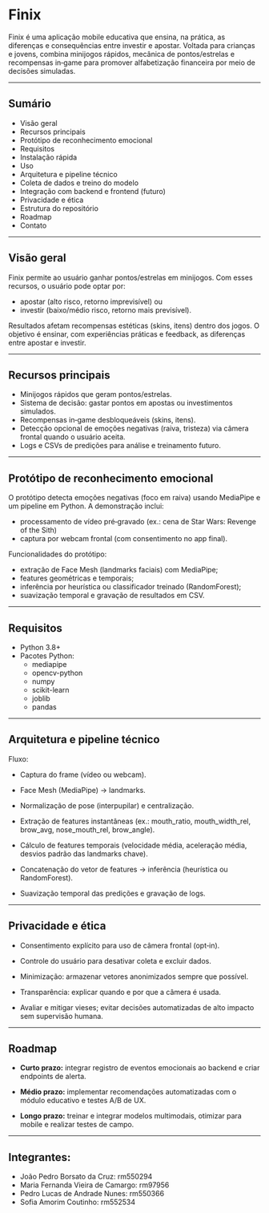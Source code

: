 # Finix

Finix é uma aplicação mobile educativa que ensina, na prática, as diferenças e consequências entre investir e apostar. Voltada para crianças e jovens, combina minijogos rápidos, mecânica de pontos/estrelas e recompensas in‑game para promover alfabetização financeira por meio de decisões simuladas.

---

## Sumário
- Visão geral  
- Recursos principais  
- Protótipo de reconhecimento emocional  
- Requisitos  
- Instalação rápida  
- Uso  
- Arquitetura e pipeline técnico  
- Coleta de dados e treino do modelo  
- Integração com backend e frontend (futuro)  
- Privacidade e ética  
- Estrutura do repositório  
- Roadmap  
- Contato

---

## Visão geral
Finix permite ao usuário ganhar pontos/estrelas em minijogos. Com esses recursos, o usuário pode optar por:
- apostar (alto risco, retorno imprevisível) ou  
- investir (baixo/médio risco, retorno mais previsível).

Resultados afetam recompensas estéticas (skins, itens) dentro dos jogos. O objetivo é ensinar, com experiências práticas e feedback, as diferenças entre apostar e investir.

---

## Recursos principais
- Minijogos rápidos que geram pontos/estrelas.  
- Sistema de decisão: gastar pontos em apostas ou investimentos simulados.  
- Recompensas in‑game desbloqueáveis (skins, itens).  
- Detecção opcional de emoções negativas (raiva, tristeza) via câmera frontal quando o usuário aceita.  
- Logs e CSVs de predições para análise e treinamento futuro.

---

## Protótipo de reconhecimento emocional
O protótipo detecta emoções negativas (foco em raiva) usando MediaPipe e um pipeline em Python. A demonstração inclui:
- processamento de vídeo pré‑gravado (ex.: cena de Star Wars: Revenge of the Sith)  
- captura por webcam frontal (com consentimento no app final).

Funcionalidades do protótipo:
- extração de Face Mesh (landmarks faciais) com MediaPipe;  
- features geométricas e temporais;  
- inferência por heurística ou classificador treinado (RandomForest);  
- suavização temporal e gravação de resultados em CSV.

---

## Requisitos
- Python 3.8+  
- Pacotes Python:
  - mediapipe
  - opencv-python
  - numpy
  - scikit-learn
  - joblib
  - pandas

---

## Arquitetura e pipeline técnico

Fluxo:

- Captura do frame (vídeo ou webcam).

- Face Mesh (MediaPipe) → landmarks.

- Normalização de pose (interpupilar) e centralização.

- Extração de features instantâneas (ex.: mouth_ratio, mouth_width_rel, brow_avg, nose_mouth_rel, brow_angle).

- Cálculo de features temporais (velocidade média, aceleração média, desvios padrão das landmarks chave).

- Concatenação do vetor de features → inferência (heurística ou RandomForest).

- Suavização temporal das predições e gravação de logs.

---

## Privacidade e ética
- Consentimento explícito para uso de câmera frontal (opt‑in).

- Controle do usuário para desativar coleta e excluir dados.

- Minimização: armazenar vetores anonimizados sempre que possível.

- Transparência: explicar quando e por que a câmera é usada.

- Avaliar e mitigar vieses; evitar decisões automatizadas de alto impacto sem supervisão humana.

---

## Roadmap
 - **Curto prazo:** integrar registro de eventos emocionais ao backend e criar endpoints de alerta.

 - **Médio prazo:** implementar recomendações automatizadas com o módulo educativo e testes A/B de UX.

 - **Longo prazo:** treinar e integrar modelos multimodais, otimizar para mobile e realizar testes de campo.

---

## Integrantes:
- João Pedro Borsato da Cruz: rm550294
- Maria Fernanda Vieira de Camargo: rm97956
- Pedro Lucas de Andrade Nunes: rm550366
- Sofia Amorim Coutinho: rm552534
